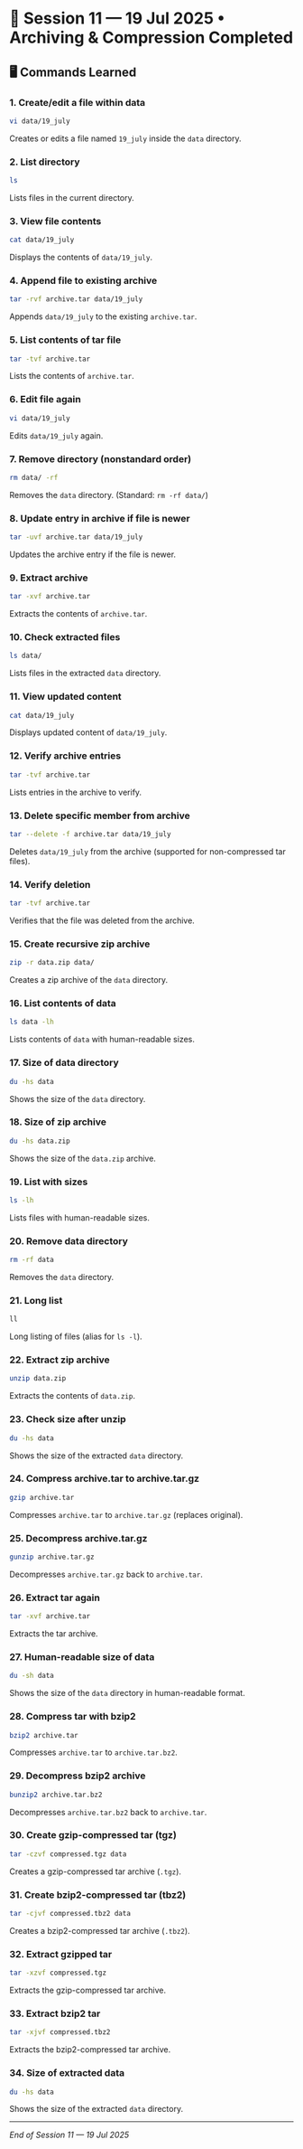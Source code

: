 # 📅 Session 11 — 19 Jul 2025 • Archiving & Compression Completed

## 🖥️ Commands Learned

### 1. Create/edit a file within data

```bash
vi data/19_july
```

Creates or edits a file named `19_july` inside the `data` directory.

### 2. List directory

```bash
ls
```

Lists files in the current directory.

### 3. View file contents

```bash
cat data/19_july
```

Displays the contents of `data/19_july`.

### 4. Append file to existing archive

```bash
tar -rvf archive.tar data/19_july
```

Appends `data/19_july` to the existing `archive.tar`.

### 5. List contents of tar file

```bash
tar -tvf archive.tar
```

Lists the contents of `archive.tar`.

### 6. Edit file again

```bash
vi data/19_july
```

Edits `data/19_july` again.

### 7. Remove directory (nonstandard order)

```bash
rm data/ -rf
```

Removes the `data` directory. (Standard: `rm -rf data/`)

### 8. Update entry in archive if file is newer

```bash
tar -uvf archive.tar data/19_july
```

Updates the archive entry if the file is newer.

### 9. Extract archive

```bash
tar -xvf archive.tar
```

Extracts the contents of `archive.tar`.

### 10. Check extracted files

```bash
ls data/
```

Lists files in the extracted `data` directory.

### 11. View updated content

```bash
cat data/19_july
```

Displays updated content of `data/19_july`.

### 12. Verify archive entries

```bash
tar -tvf archive.tar
```

Lists entries in the archive to verify.

### 13. Delete specific member from archive

```bash
tar --delete -f archive.tar data/19_july
```

Deletes `data/19_july` from the archive (supported for non-compressed tar files).

### 14. Verify deletion

```bash
tar -tvf archive.tar
```

Verifies that the file was deleted from the archive.

### 15. Create recursive zip archive

```bash
zip -r data.zip data/
```

Creates a zip archive of the `data` directory.

### 16. List contents of data

```bash
ls data -lh
```

Lists contents of `data` with human-readable sizes.

### 17. Size of data directory

```bash
du -hs data
```

Shows the size of the `data` directory.

### 18. Size of zip archive

```bash
du -hs data.zip
```

Shows the size of the `data.zip` archive.

### 19. List with sizes

```bash
ls -lh
```

Lists files with human-readable sizes.

### 20. Remove data directory

```bash
rm -rf data
```

Removes the `data` directory.

### 21. Long list

```bash
ll
```

Long listing of files (alias for `ls -l`).

### 22. Extract zip archive

```bash
unzip data.zip
```

Extracts the contents of `data.zip`.

### 23. Check size after unzip

```bash
du -hs data
```

Shows the size of the extracted `data` directory.

### 24. Compress archive.tar to archive.tar.gz

```bash
gzip archive.tar
```

Compresses `archive.tar` to `archive.tar.gz` (replaces original).

### 25. Decompress archive.tar.gz

```bash
gunzip archive.tar.gz
```

Decompresses `archive.tar.gz` back to `archive.tar`.

### 26. Extract tar again

```bash
tar -xvf archive.tar
```

Extracts the tar archive.

### 27. Human-readable size of data

```bash
du -sh data
```

Shows the size of the `data` directory in human-readable format.

### 28. Compress tar with bzip2

```bash
bzip2 archive.tar
```

Compresses `archive.tar` to `archive.tar.bz2`.

### 29. Decompress bzip2 archive

```bash
bunzip2 archive.tar.bz2
```

Decompresses `archive.tar.bz2` back to `archive.tar`.

### 30. Create gzip-compressed tar (tgz)

```bash
tar -czvf compressed.tgz data
```

Creates a gzip-compressed tar archive (`.tgz`).

### 31. Create bzip2-compressed tar (tbz2)

```bash
tar -cjvf compressed.tbz2 data
```

Creates a bzip2-compressed tar archive (`.tbz2`).

### 32. Extract gzipped tar

```bash
tar -xzvf compressed.tgz
```

Extracts the gzip-compressed tar archive.

### 33. Extract bzip2 tar

```bash
tar -xjvf compressed.tbz2
```

Extracts the bzip2-compressed tar archive.

### 34. Size of extracted data

```bash
du -hs data
```

Shows the size of the extracted `data` directory.

---

*End of Session 11 — 19 Jul 2025*



